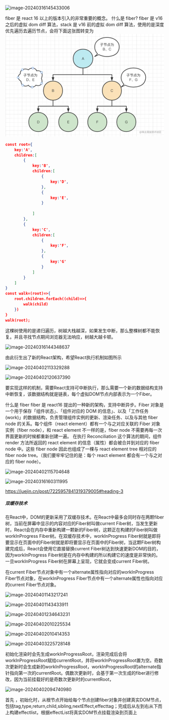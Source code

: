![image-20240316145433006](C:\Users\liqian\AppData\Roaming\Typora\typora-user-images\image-20240316145433006.png)

fiber 是 react 16 以上的版本引入的非常重要的概念。
什么是 fiber?
fiber 是 v16 之后的虚拟 dom diff 算法，stack 是 v16 前的虚拟 dom diff 算法，使用的是深度优先遍历去遍历节点，会将下面这张图转变为
![alt text](image-1.png)

```json
const root={
	key:'A',
	children:[
		{
            key:'B',
            children:[
                {
                    key:'D',
                },
                {
                    key:'E',
                }

            ]
		},
        {
            key:'C',
            children:[
                {
                    key:'F',
                },
                {
                    key:'G'
                }
            ]
        }
	]
}
const walk=(root)=>{
    root.children.forEach((child)=>{
        walk(child)
    })
}
walk(root);

```

这棵树使用的是递归遍历，树越大栈越深，如果发生中断，那么整棵树都不能恢复。并且寻找节点期间浏览器无法响应，树越大越卡顿。

![image-20240316144348637](C:\Users\liqian\AppData\Roaming\Typora\typora-user-images\image-20240316144348637.png)

由此衍生出了新的React架构，希望React执行机制如图所示

![image-20240402113329288](C:\Users\liqian\AppData\Roaming\Typora\typora-user-images\image-20240402113329288.png)

![image-20240402120637390](C:\Users\liqian\AppData\Roaming\Typora\typora-user-images\image-20240402120637390.png)

要实现这样的机制，需要React支持可中断执行，那么需要一个新的数据结构支持中断恢复，该数据结构就是链表，每个虚拟DOM节点内部表示为一个Fiber。

什么是 fiber
fiber 是 react16 提出的一种新的架构，支持中断异步。Fiber 对象是一个用于保存「组件状态」、「组件对应的 DOM 的信息」、以及「工作任务 (work)」的数据结构，负责管理组件实例的更新、渲染任务、以及与其他 fiber node 的关系。每个组件（react element）都有一个与之对应关联的 Fiber 对象实例（fiber node），和 react element 不一样的是，fiber node 不需要再每一次界面更新的时候都重新创建一遍。
在执行 Reconciliation 这个算法的期间，组件 render 方法所返回的 react element 的信息（属性）都会被合并到对应的 fiber node 中。这些 fiber node 因此也组成了一棵与 react element tree 相对应的 fiber node tree。（我们要牢牢记住的是：每个 react element 都会有一个与之对应的 fiber node）。

![image-20240402115704648](C:\Users\liqian\AppData\Roaming\Typora\typora-user-images\image-20240402115704648.png)

![image-20240316160311995](C:\Users\liqian\AppData\Roaming\Typora\typora-user-images\image-20240316160311995.png)


https://juejin.cn/post/7225957841319379005#heading-3

##### 双缓存技术

在React中，DOM的更新采用了双缓存技术。在React中最多会同时存在两颗fiber树，当前在屏幕中显示的内容对应的Fiber树叫做current Fiber树，当发生更新时，React会在内存中重新构建一颗新的Fiber树，这颗正在构建的Fiber树叫做workInProgress Fiber树。在双缓存技术中，workInProgress Fiber树就是即将要显示在页面中的Fiber树就是即将要显示在页面中的Fiber树，当这颗Fiber树构建完成后，React会使用它直接替换current Fiber树达到快速更新DOM的目的，因为workInProgress Fiber树是在内存中构建的所以构建它的速度是非常快的。一旦workInProgress Fiber树在屏幕上呈现，它就会变成current Fiber树。

在current Fiber节点对象中有一个alternate属性指向对应的workInProgress Fiber节点对象，在workInProgress Fiber节点中有一个alternate属性也指向对应的current Fiber节点对象。

![image-20240401143217241](C:\Users\liqian\AppData\Roaming\Typora\typora-user-images\image-20240401143217241.png)

![image-20240401143433911](C:\Users\liqian\AppData\Roaming\Typora\typora-user-images\image-20240401143433911.png)

![image-20240401234643231](C:\Users\liqian\AppData\Roaming\Typora\typora-user-images\image-20240401234643231.png)

![image-20240402010225534](C:\Users\liqian\AppData\Roaming\Typora\typora-user-images\image-20240402010225534.png)

![image-20240402010414353](C:\Users\liqian\AppData\Roaming\Typora\typora-user-images\image-20240402010414353.png)

![image-20240403225728148](C:\Users\liqian\AppData\Roaming\Typora\typora-user-images\image-20240403225728148.png)

初始化渲染时会先生成workInProgressRoot，渲染完成后会将workInProgressRoot赋给currentRoot，并将workInProgressRoot置为空。奇数次更新时会生成新的workInProgressRoot，workInProgressRoot的alternate指针指向第一次的currentRoot。偶数次更新时，会基于第一次生成的fiber进行修改，因为当前挂载好的是奇数次更新时的currentRoot，

![image-20240402094740980](C:\Users\liqian\AppData\Roaming\Typora\typora-user-images\image-20240402094740980.png)

首先 ，初始化时，从根节点开始给每个节点创建fiber对象并创建真实DOM节点，包括tag,type,return,child,sibling,nextEffect,effecttag；完成后从左到右从下而上构建effectlist，根据effectList将真实DOM节点挂载渲染到页面上



























































